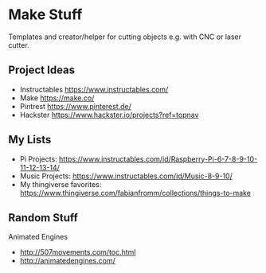 # Make Stuff

Templates and creator/helper for cutting objects e.g. with CNC or laser cutter.

## Project Ideas

- Instructables <https://www.instructables.com/>
- Make <https://make.co/>
- Pintrest <https://www.pinterest.de/>
- Hackster <https://www.hackster.io/projects?ref=topnav>

## My Lists

- Pi Projects: <https://www.instructables.com/id/Raspberry-Pi-6-7-8-9-10-11-12-13-14/>
- Music Projects: <https://www.instructables.com/id/Music-8-9-10/>
- My thingiverse favorites: <https://www.thingiverse.com/fabianfromm/collections/things-to-make>

## Random Stuff

Animated Engines

- <http://507movements.com/toc.html>
- <http://animatedengines.com/>

